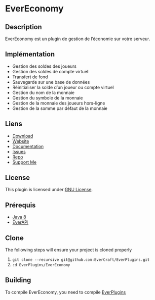 EverEconomy
=============

## Description ##
EverEconomy est un plugin de gestion de l’économie sur votre serveur.

## Implémentation ##
* Gestion des soldes des joueurs
* Gestion des soldes de compte virtuel
* Transfert de fond
* Sauvegarde sur une base de données
* Réinitialiser la solde d’un joueur ou compte virtuel
* Gestion du nom de la monnaie
* Gestion du symbole de la monnaie
* Gestion de la monnaie des joueurs hors-ligne
* Gestion de la somme par défaut de la monnaie

## Liens ##
* [Download](https://github.com/EverCraft/EverEconomy/releases)
* [Website](https://evercraft.fr)
* [Documentation](https://docs.evercraft.fr)
* [Issues](https://github.com/EverCraft/EverEconomy/issues)
* [Repo](https://repo.evercraft.fr/artifactory/list/gradle-release/fr/evercraft/)
* [Support Me](https://www.paypal.com/cgi-bin/webscr?cmd=_s-xclick&hosted_button_id=RUSKPBMNJG5R4)

## License ##
This plugin is licensed under [GNU License](https://github.com/EverCraft/EverEconomy/blob/master/LICENSE).

## Prérequis ##
* [Java 8](http://www.oracle.com/technetwork/java/javase/downloads/jdk8-downloads-2133151.html)
* [EverAPI](https://github.com/EverCraft/EverAPI)

## Clone ##
The following steps will ensure your project is cloned properly

1. `git clone --recursive git@github.com:EverCraft/EverPlugins.git`
2. `cd EverPlugins/EverEconomy`

## Building ##
To compile EverEconomy, you need to compile [EverPlugins](https://github.com/EverCraft/EverPlugins)
